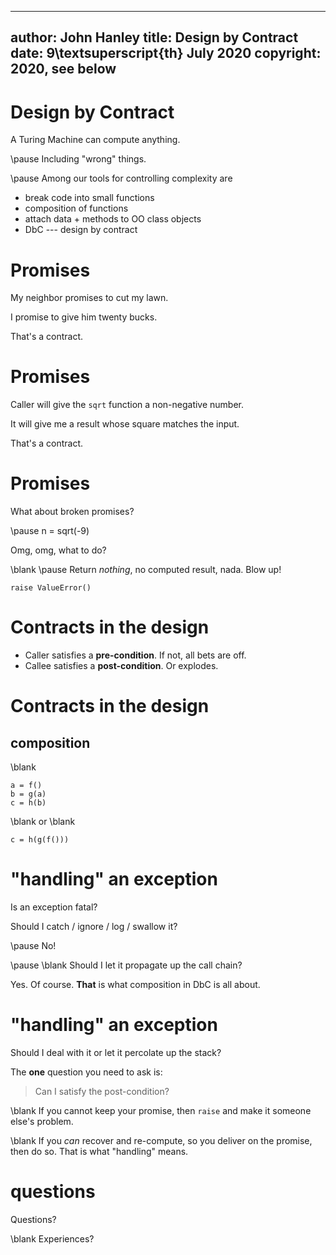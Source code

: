 
---
author: John Hanley
title: Design by Contract
date: 9\textsuperscript{th} July 2020
copyright: 2020, see below
---

# Design by Contract
A Turing Machine can compute anything.

\pause
Including "wrong" things.

\pause
Among our tools for controlling complexity are

- break code into small functions
- composition of functions
- attach data + methods to OO class objects
- DbC --- design by contract

# Promises

My neighbor promises to cut my lawn.

I promise to give him twenty bucks.

That's a contract.

# Promises

Caller will give the `sqrt` function a non-negative number.

It will give me a result whose square matches the input.

That's a contract.

# Promises

What about broken promises?

\pause
    n = sqrt(-9)

Omg, omg, what to do?

\blank
\pause
Return *nothing*, no computed result, nada. Blow up!

`raise ValueError()`

# Contracts in the design

- Caller satisfies a **pre-condition**. If not, all bets are off.
- Callee satisfies a **post-condition**. Or explodes.

# Contracts in the design

## composition

\blank

    a = f()
    b = g(a)
    c = h(b)
 
\blank
or
\blank

    c = h(g(f()))

# "handling" an exception

Is an exception fatal?

Should I catch / ignore / log / swallow it?

\pause
No!

\pause
\blank
Should I let it propagate up the call chain?

Yes. Of course. **That** is what composition in DbC is all about.

# "handling" an exception

Should I deal with it or let it percolate up the stack?

The **one** question you need to ask is:

> Can I satisfy the post-condition?

\blank
If you cannot keep your promise, then `raise` and make
it someone else's problem.

\blank
If you *can* recover and re-compute,
so you deliver on the promise, then do so.
That is what "handling" means.

# questions

Questions?

\blank
Experiences?


<!---
Copyright 2020 John Hanley.

Permission is hereby granted, free of charge, to any person obtaining a
copy of this software and associated documentation files (the "Software"),
to deal in the Software without restriction, including without limitation
the rights to use, copy, modify, merge, publish, distribute, sublicense,
and/or sell copies of the Software, and to permit persons to whom the
Software is furnished to do so, subject to the following conditions:
The above copyright notice and this permission notice shall be included in
all copies or substantial portions of the Software.
The software is provided "AS IS", without warranty of any kind, express or
implied, including but not limited to the warranties of merchantability,
fitness for a particular purpose and noninfringement. In no event shall
the authors or copyright holders be liable for any claim, damages or
other liability, whether in an action of contract, tort or otherwise,
arising from, out of or in connection with the software or the use or
other dealings in the software.
--->
